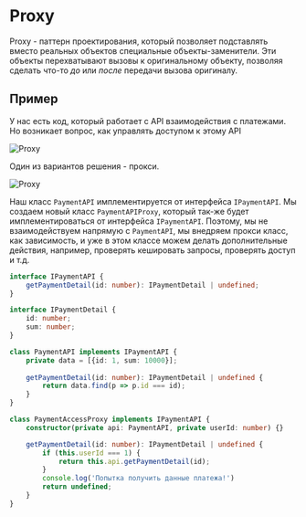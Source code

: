 # Proxy

Proxy - паттерн проектирования, который позволяет подставлять вместо реальных объектов специальные объекты-заменители. Эти объекты перехватывают вызовы к оригинальному объекту, позволяя сделать что-то _до_ или _после_ передачи вызова оригиналу.

## Пример

У нас есть код, который работает с API взаимодействия с платежами. Но возникает вопрос, как управлять доступом к этому API

![Proxy](proxy1.png)

Один из вариантов решения - прокси.

![Proxy](proxy2.png)

Наш класс `PaymentAPI` имплементируется от интерфейса `IPaymentAPI`. Мы создаем новый класс `PaymentAPIProxy`, который так-же будет имплементироваться от интерфейса `IPaymentAPI`. Поэтому, мы не взаимодействуем напрямую с `PaymentAPI`, мы внедряем прокси класс, как зависимость, и уже в этом классе можем делать дополнительные действия, например, проверять кешировать запросы, проверять доступ и т.д.

```ts
interface IPaymentAPI {
	getPaymentDetail(id: number): IPaymentDetail | undefined;
}

interface IPaymentDetail {
	id: number;
	sum: number;
}

class PaymentAPI implements IPaymentAPI {
	private data = [{id: 1, sum: 10000}];
	
	getPaymentDetail(id: number): IPaymentDetail | undefined {
		return data.find(p => p.id === id);
	}
}

class PaymentAccessProxy implements IPaymentAPI {
	constructor(private api: PaymentAPI, private userId: number) {}

	getPaymentDetail(id: number): IPaymentDetail | undefined {
		if (this.userId === 1) {
			return this.api.getPaymentDetail(id);
		}
		console.log('Попытка получить данные платежа!')
		return undefined;
	}
}
```